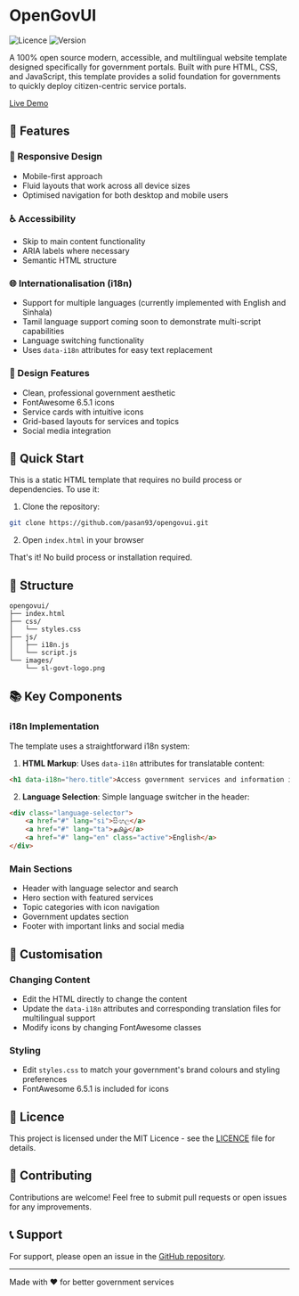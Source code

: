 # OpenGovUI

![Licence](https://img.shields.io/badge/licence-MIT-blue.svg)
![Version](https://img.shields.io/badge/version-1.0.0-green.svg)

A 100% open source modern, accessible, and multilingual website template designed specifically for government portals. Built with pure HTML, CSS, and JavaScript, this template provides a solid foundation for governments to quickly deploy citizen-centric service portals.

[Live Demo](https://pasan93.github.io/opengovui/)

## 🌟 Features

### 📱 Responsive Design
- Mobile-first approach
- Fluid layouts that work across all device sizes
- Optimised navigation for both desktop and mobile users

### ♿ Accessibility
- Skip to main content functionality
- ARIA labels where necessary
- Semantic HTML structure

### 🌐 Internationalisation (i18n)
- Support for multiple languages (currently implemented with English and Sinhala)
- Tamil language support coming soon to demonstrate multi-script capabilities
- Language switching functionality
- Uses `data-i18n` attributes for easy text replacement

### 🎨 Design Features
- Clean, professional government aesthetic
- FontAwesome 6.5.1 icons
- Service cards with intuitive icons
- Grid-based layouts for services and topics
- Social media integration

## 🚀 Quick Start

This is a static HTML template that requires no build process or dependencies. To use it:

1. Clone the repository:
```bash
git clone https://github.com/pasan93/opengovui.git
```

2. Open `index.html` in your browser

That's it! No build process or installation required.

## 🔧 Structure

```
opengovui/
├── index.html
├── css/
│   └── styles.css
├── js/
│   ├── i18n.js
│   └── script.js
└── images/
    └── sl-govt-logo.png
```

## 📚 Key Components

### i18n Implementation
The template uses a straightforward i18n system:

1. **HTML Markup**: Uses `data-i18n` attributes for translatable content:
```html
<h1 data-i18n="hero.title">Access government services and information in one place</h1>
```

2. **Language Selection**: Simple language switcher in the header:
```html
<div class="language-selector">
    <a href="#" lang="si">සිංහල</a>
    <a href="#" lang="ta">தமிழ்</a>
    <a href="#" lang="en" class="active">English</a>
</div>
```

### Main Sections
- Header with language selector and search
- Hero section with featured services
- Topic categories with icon navigation
- Government updates section
- Footer with important links and social media

## 🔄 Customisation

### Changing Content
- Edit the HTML directly to change the content
- Update the `data-i18n` attributes and corresponding translation files for multilingual support
- Modify icons by changing FontAwesome classes

### Styling
- Edit `styles.css` to match your government's brand colours and styling preferences
- FontAwesome 6.5.1 is included for icons

## 📄 Licence

This project is licensed under the MIT Licence - see the [LICENCE](LICENCE) file for details.

## 🤝 Contributing

Contributions are welcome! Feel free to submit pull requests or open issues for any improvements.

## 📞 Support

For support, please open an issue in the [GitHub repository](https://github.com/pasan93/opengovui/issues).

---

Made with ❤️ for better government services
